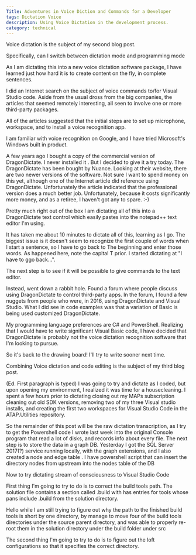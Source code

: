 ```yaml
---
Title: Adventures in Voice Diction and Commands for a Developer
tags: Dictation Voice
description: Using Voice Dictation in the development process.
category: technical
---
```


Voice dictation is the subject of my second blog post.

Specifically, can I switch between dictation mode and programming mode

As I am dictating this into a new voice dictation software package, I have learned just how hard it is to create content on the fly, in complete sentences.

I did an Internet search on the subject of voice commands to/for Visual Studio code. Aside from the usual dross from the big companies, the articles that seemed remotely interesting, all seen to involve one or more third-party packages.

All of the articles suggested that the initial steps are to set up microphone, workspace, and to install a voice recognition app.

I am familiar with voice recognition on Google, and I have tried Microsoft's Windows built in product.

A few years ago I bought a copy of the commercial version of DragonDictate. I never installed it . But I decided to give it a try today.  The DragonDictate has been bought by Nuance. Looking at their website, there are two newer versions of the software. Not sure I want to spend money on this yet, although one of the Internet article did reference using DragonDictate. Unfortunately the article indicated that the professional version does a much better job. Unfortunately, because it costs significantly more money, and as a retiree, I haven't got any to spare. :-)

Pretty much right out of the box I am dictating all of this into a DragonDictate text control which easily pastes into the notepad++ text editor I'm using.

It has taken me about 10 minutes to dictate all of this, learning as I go. The biggest issue is it doesn't seem to recognize the first couple of words when I start a sentence, so I have to go back to The beginning and enter those words. As happened here, note the capital T prior. I started dictating at "I have to ggo back...".

The next step is to see if it will be possible to give commands to the text editor.

Instead, went down a rabbit hole. Found a forum where people discuss using DragonDictate to control third-party apps. In the forum, I found a few nuggets from people who were, in 2016, using DragonDictate and Visual Studio. What I did see in code examples was that a variation of Basic is being used customized DragonDictate.

My programming language preferences are C# and PowerShell. Realizing that I would have to write significant Visual Basic code, I have decided that DragonDictate is probably not the voice dictation recognition software that I'm looking to pursue.

So it's back to the drawing board! I'll try to write sooner next time.

Combining Voice dictation and code editing is the subject of my third blog post.

(Ed. First paragraph is typed) I was going to try and dictate as I coded, but upon opening my environment, I realized it was time for a housecleaning. I spent a few hours prior to dictating closing out my MAPs subscription cleaning out old SDK versions, removing two of my three Visual studio installs, and creating the first two workspaces for Visual Studio Code in the ATAP.Utilities repository.

So the remainder of this post will be the raw dictation transcription, as I try to get the Powershell code I wrote last week into the original Console program that read a lot of disks, and records info about every file. The next step is to store the data in a graph DB. Yesterday I got the SQL Server 2017(?) service running locally, with the graph extensions, and I also created a node and edge table . I have powershell script that can insert the directory nodes from upstream into the nodes table of the DB

Now to try dictating stream of consciousness to Visual Studio Code

First thing I'm going to try to do is to correct the build tools path.
The solution file contains a section called .build with has entries for tools whose pans include .build from the solution directory.

Hello while I am still trying to figure out why the path to the finished build tools is short by one directory, by manage to move four of the build tools directories under the source parent directory, and was able to properly re-root them in the solution directory under the build folder under src

The second thing I'm going to try to do is to figure out the loft configurations so that it specifies the correct directory.

